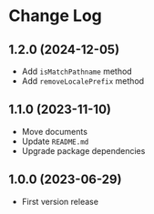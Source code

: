 # Change Log

## 1.2.0 (2024-12-05)

- Add `isMatchPathname` method
- Add `removeLocalePrefix` method

## 1.1.0 (2023-11-10)

- Move documents
- Update `README.md`
- Upgrade package dependencies

## 1.0.0 (2023-06-29)

- First version release
